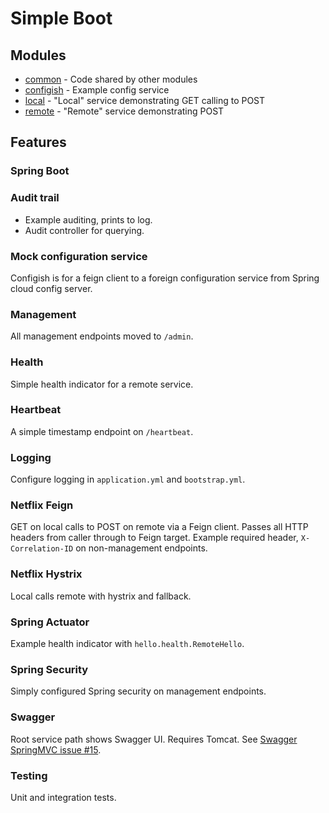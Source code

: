 # Simple Boot

## Modules

* [common](common/) - Code shared by other modules
* [configish](configish) - Example config service
* [local](local/) - "Local" service demonstrating GET calling to POST
* [remote](remote/) - "Remote" service demonstrating POST

## Features

### Spring Boot

### Audit trail

- Example auditing, prints to log.
- Audit controller for querying.

### Mock configuration service

Configish is for a feign client to a foreign configuration service from Spring
cloud config server.

### Management

All management endpoints moved to `/admin`.

### Health

Simple health indicator for a remote service.

### Heartbeat

A simple timestamp endpoint on `/heartbeat`.

### Logging

Configure logging in `application.yml` and `bootstrap.yml`.

### Netflix Feign

GET on local calls to POST on remote via a Feign client.  Passes all HTTP
headers from caller through to Feign target.  Example required header,
`X-Correlation-ID` on non-management endpoints.

### Netflix Hystrix

Local calls remote with hystrix and fallback.

### Spring Actuator

Example health indicator with `hello.health.RemoteHello`.

### Spring Security

Simply configured Spring security on management endpoints.

### Swagger

Root service path shows Swagger UI.  Requires Tomcat.  See [Swagger SpringMVC
issue #15](https://github.com/adrianbk/swagger-springmvc-demo/issues/15).

### Testing

Unit and integration tests.
